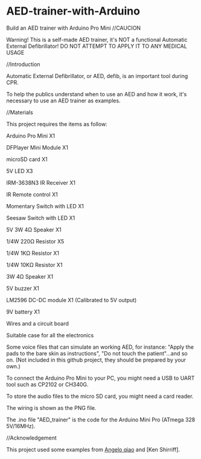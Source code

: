 # AED-trainer-with-Arduino
 Build an AED trainer with Arduino Pro Mini
//CAUCION

Warning! This is a self-made AED trainer, it's NOT a functional Automatic External Defibrillator!
DO NOT ATTEMPT TO APPLY IT TO ANY MEDICAL USAGE

//Introduction

Automatic External Defibrillator, or AED, defib, is an important tool during CPR.

To help the publics understand when to use an AED and how it work, it's necessary to use an AED trainer as examples.

//Materials

This project requires the items as follow:

Arduino Pro Mini X1

DFPlayer Mini Module X1

microSD card X1

5V LED X3

IRM-3638N3 IR Receiver X1

IR Remote control X1

Momentary Switch with LED X1

Seesaw Switch with LED X1

5V 3W 4Ω Speaker X1

1/4W 220Ω Resistor X5

1/4W 1KΩ Resistor X1

1/4W 10KΩ Resistor X1 

3W 4Ω Speaker X1

5V buzzer X1

LM2596 DC-DC module X1 (Calibrated to 5V output)

9V battery X1

Wires and a circuit board

Suitable case for all the electronics

Some voice files that can simulate an working AED, for instance: "Apply the pads to the bare skin as instructions", "Do not touch the patient"...and so on. (Not included in this github project, they should be prepared by your own.)


To connect the Arduino Pro Mini to your PC, you might need a USB to UART tool such as CP2102 or CH340G.

To store the audio files to the micro SD card, you might need a card reader.

The wiring is shown as the PNG file.

The .ino file "AED_trainer" is the code for the Arduino Mini Pro (ATmega 328 5V/16MHz).


//Acknowledgement

This project used some examples from [Angelo qiao](Angelo.qiao@dfrobot.com) and [Ken Shirriff].
